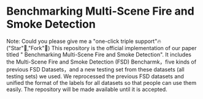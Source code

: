 # Benchmarking Multi-Scene Fire and Smoke Detection

Note: Could you please give me a "one-click triple support"🔥 ("Star"🚀,"Fork"🔖)
This repository is the official implementation of our paper titled " Benchmarking Multi-Scene Fire and Smoke Detection". It includes the Multi-Scene Fire and Smoke Detection (FSD) Bencharmk，five kinds of previous FSD Datasets，and a new testing set from these datasets (all testing sets) we used. We reprocessed the previous FSD datasets and unified the format of the labels for all datasets so that people can use them easily. The repository will be made available until it is accepted.
